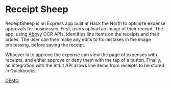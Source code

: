 # Receipt Sheep

ReceiptSheep is an Express app built at Hack the North to optimize expense approvals for businesses.  First, users upload an image of their receipt.  The app, using <a href="http://www.abbyy.com/">Abbyy</a> OCR APIs, identifies line items on the receipts and their prices.  The user can then make any edits to fix mistakes in the image processing, before saving the receipt.

Whoever is to approve the expense can view the page of expenses with receipts, and either approve or deny them with the tap of a button.  Finally, an integration with the Intuit API allows line items from receipts to be stored in Quickbooks.  

<a href="https://www.youtube.com/watch?v=U4WIosL_sRQ">DEMO</a>

